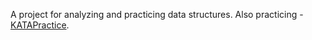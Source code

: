 A project for analyzing and practicing data structures.
Also practicing - [KATAPractice](https://github.com/velykyi-vladyslav/KataPractice).